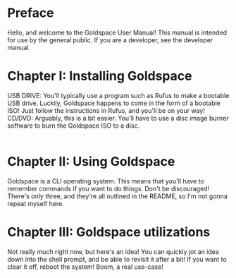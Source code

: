# Preface
Hello, and welcome to the Goldspace User Manual! This manual is intended for use by the general public. If you are a developer, see the developer manual.

# Chapter I: Installing Goldspace
USB DRIVE: You'll typically use a program such as Rufus to make a bootable USB drive. Luckily, Goldspace happens to come in the form of a bootable ISO! Just follow the instructions in Rufus, and you'll be on your way! <br>
CD/DVD: Arguably, this is a bit easier. You'll have to use a disc image burner software to burn the Goldspace ISO to a disc. <br> <br>

# Chapter II: Using Goldspace
Goldspace is a CLI operating system. This means that you'll have to remember commands if you want to do things. Don't be discouraged! There's only three, and they're all outlined in the README, so I'm not gonna repeat myself here.

# Chapter III: Goldspace utilizations
Not really much right now, but here's an idea! You can quickly jot an idea down into the shell prompt, and be able to revisit it after a bit! If you want to clear it off, reboot the system! Boom, a real use-case!
